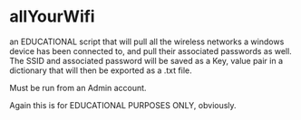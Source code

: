 # allYourWifi
an EDUCATIONAL script that will pull all the wireless networks a windows device has been connected to, and pull their associated passwords as well.
The SSID and associated password will be saved as a Key, value pair in a dictionary that will then be exported as a .txt file.

Must be run from an Admin account.


Again this is for EDUCATIONAL PURPOSES ONLY, obviously.


